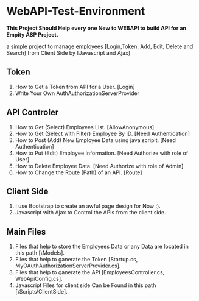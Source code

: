# WebAPI-Test-Environment
 **This Project Should Help every one New to WEBAPI to build API for an Empity ASP Project.**

a simple project to manage employees [Login,Token, Add, Edit, Delete and Search] from Client Side by [Javascript and Ajax]

## Token

1. How to Get a Token from API for a User. [Login]
2. Write Your Own AuthAuthorizationServerProvider

## API Controler

1. How to Get (Select) Employees List. [AllowAnonymous]
2. How to Get (Select with Filter) Employee By ID. [Need Authentication]
3. How to Post (Add) New Employee Data using java scripit. [Need Authentication]
4. How to Put (Edit) Employee Information. [Need Authorize with role of User]
5. How to Delete Employee Data. [Need Authorize with role of Admin]
6. How to Change the Route (Path) of an API. [Route]

## Client Side

1. I use Bootstrap to create an awful page design for Now :).
2. Javascript with Ajax to Control the APIs from the client side.

## Main Files

1. Files that help to store the Employees Data or any Data are located in this path [\Models].
2. Files that help to ganerate the Token  [Startup.cs, MyOAuthAuthorizationServerProvider.cs].
3. Files that help to ganerate the API [EmployeesController.cs, WebApiConfig.cs].
4. Javascript Files for client side Can be Found in this path [\Scripts\ClientSide].

